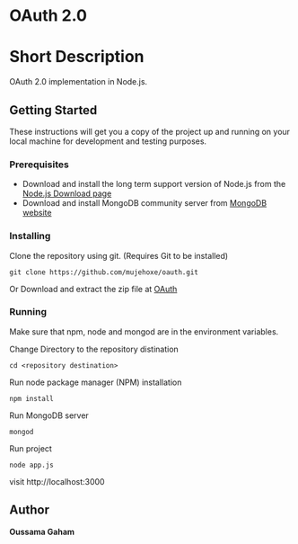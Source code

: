 # OAuth 2.0

# Short Description

OAuth 2.0 implementation in Node.js.

## Getting Started

These instructions will get you a copy of the project up and running on your local machine for development and testing purposes.

### Prerequisites

* Download and install the long term support version of Node.js from the [Node.js Download page](https://nodejs.org/en/download/)
* Download and install MongoDB community server from [MongoDB website](https://www.mongodb.com/try/download/community)

### Installing

Clone the repository using git. (Requires Git to be installed)
```
git clone https://github.com/mujehoxe/oauth.git
```

Or Download and extract the zip file at [OAuth](https://github.com/mujehoxe/oauth/archive/build.zip)

### Running

Make sure that npm, node and mongod are in the environment variables.

Change Directory to the repository distination
```
cd <repository destination>
```

Run node package manager (NPM) installation
```
npm install
```

Run MongoDB server
```
mongod
```

Run project
```
node app.js
```
visit http://localhost:3000

## Author

 **Oussama Gaham**

